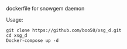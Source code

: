 dockerfile for snowgem daemon

Usage:
```
git clone https://github.com/boo50/xsg_d.git
cd xsg_d
Docker-compose up -d
```
